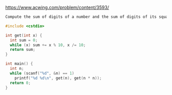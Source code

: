 https://www.acwing.com/problem/content/3593/

```txt
Compute the sum of digits of a number and the sum of digits of its square.
```

```c++
#include <cstdio>

int get(int x) {
  int sum = 0;
  while (x) sum += x % 10, x /= 10;
  return sum;
}

int main() {
  int n;
  while (scanf("%d", &n) == 1)
    printf("%d %d\n", get(n), get(n * n));
  return 0; 
}
```
